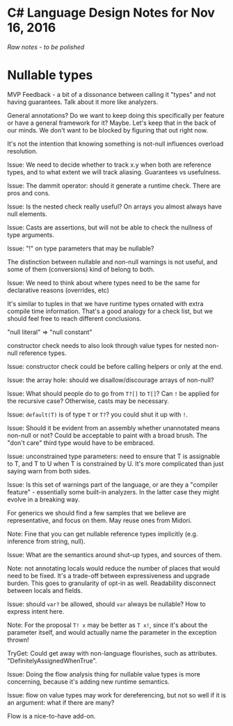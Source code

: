C# Language Design Notes for Nov 16, 2016
=========================================

_Raw notes - to be polished_



Nullable types
==============

MVP Feedback - a bit of a dissonance between calling it "types" and not having guarantees. Talk about it more like analyzers.

General annotations? Do we want to keep doing this specifically per feature or have a general framework for it? Maybe. Let's keep that in the back of our minds. We don't want to be blocked by figuring that out right now.

It's not the intention that knowing something is not-null influences overload resolution.

Issue: We need to decide whether to track x.y when both are reference types, and to what extent we will track aliasing. Guarantees vs usefulness.

Issue: The dammit operator: should it generate a runtime check. There are pros and cons.

Issue: Is the nested check really useful? On arrays you almost always have null elements.

Issue: Casts are assertions, but will not be able to check the nullness of type arguments.

Issue: "!" on type parameters that may be nullable?

The distinction between nullable and non-null warnings is not useful, and some of them (conversions) kind of belong to both.

Issue: We need to think about where types need to be the same for declarative reasons (overrides, etc)

It's similar to tuples in that we have runtime types ornated with extra compile time information. That's a good analogy for a check list, but we should feel free to reach different conclusions.

"null literal" => "null constant"

constructor check needs to also look through value types for nested non-null reference types.

Issue: constructor check could be before calling helpers or only at the end.

Issue: the array hole: should we disallow/discourage arrays of non-null?

Issue: What should people do to go from `T?[]` to `T[]`? Can `!` be applied for the recursive case? Otherwise, casts may be necessary.

Issue: `default(T)` is of type `T` or `T?`? you could shut it up with `!`.

Issue: Should it be evident from an assembly whether unannotated means non-null or not? Could be acceptable to paint with a broad brush. The "don't care" third type would have to be embraced.

Issue: unconstrained type parameters: need to ensure that T is assignable to T, and T to U when T is constrained by U. It's more complicated than just saying warn from both sides.

Issue: Is this set of warnings part of the language, or are they a "compiler feature" - essentially some built-in analyzers. In the latter case they might evolve in a breaking way.

For generics we should find a few samples that we believe are representative, and focus on them. May reuse ones from Midori.

Note: Fine that you can get nullable reference types implicitly (e.g. inference from string, null).

Issue: What are the semantics around shut-up types, and sources of them.

Note: not annotating locals would reduce the number of places that would need to be fixed. It's a trade-off between expressiveness and upgrade burden. This goes to granularity of opt-in as well. Readability disconnect between locals and fields.

Issue: should `var?` be allowed, should `var` always be nullable? How to express intent here.

Note: For the proposal `T! x` may be better as `T x!`, since it's about the parameter itself, and would actually name the parameter in the exception thrown!

TryGet: Could get away with non-language flourishes, such as attributes. "DefinitelyAssignedWhenTrue".

Issue: Doing the flow analysis thing for nullable value types is more concerning, because it's adding new runtime semantics.

Issue: flow on value types may work for dereferencing, but not so well if it is an argument: what if there are many?

Flow is a nice-to-have add-on.




